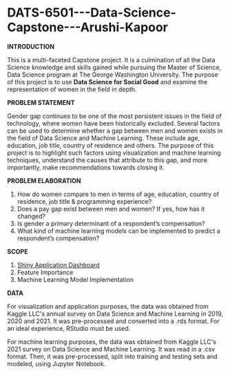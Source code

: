 # DATS-6501---Data-Science-Capstone---Arushi-Kapoor

**INTRODUCTION**

This is a multi-faceted Capstone project. It is a culmination of all the Data Science knowledge and skills gained while pursuing the Master of Science, Data Science program at The George Washington University. The purpose of this project is to use **Data Science for Social Good** and examine the representation of women in the field in depth. 

**PROBLEM STATEMENT**

Gender gap continues to be one of the most persistent issues in the field of technology, where women have been historically excluded. Several factors can be used to determine whether a gap between men and women exists in the field of Data Science and Machine Learning. These include age, education, job title, country of residence and others. The purpose of this project is to highlight such factors using visualization and machine learning techniques, understand the causes that attribute to this gap, and more importantly, make recommendations towards closing it.

**PROBLEM ELABORATION**
1. How do women compare to men in terms of age, education, country of residence, job title & programming experience? 
2. Does a pay gap exist between men and women? If yes, how has it changed? 
3. Is gender a primary determinant of a respondent’s compensation? 
4. What kind of machine learning models can be implemented to predict a respondent’s compensation? 

**SCOPE**
1. [Shiny Application Dashboard](https://arushikapoor.shinyapps.io/DATS6501-ArushiK-Dashboard/)
2. Feature Importance
3. Machine Learning Model Implementation 

**DATA**

For visualization and application purposes, the data was obtained from Kaggle LLC's annual survey on Data Science and Machine Learning in 2019, 2020 and 2021. It was pre-processed and converted into a .rds format. For an ideal experience, RStudio must be used. 

For machine learning purposes, the data was obtained from Kaggle LLC's 2021 survey on Data Science and Machine Learning. It was read in a .csv format. Then, it was pre-processed, split into training and testing sets and modeled, using Jupyter Notebook. 
